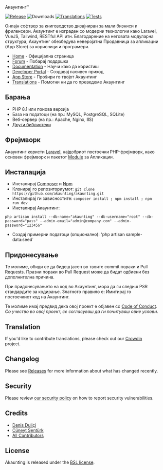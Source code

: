 Акаунтинг™

[![Release](https://img.shields.io/github/v/release/akaunting/akaunting?label=release)](https://github.com/akaunting/akaunting/releases)
![Downloads](https://img.shields.io/github/downloads/akaunting/akaunting/total?label=downloads)
[![Translations](https://badges.crowdin.net/akaunting/localized.svg)](https://crowdin.com/project/akaunting)
[![Tests](https://img.shields.io/github/actions/workflow/status/akaunting/akaunting/tests.yml?label=tests)](https://github.com/akaunting/akaunting/actions)

Онлајн софтвер за книговодство дизајниран за мали бизниси и фриленсери. Акаунтинг е изграден со модерни технологии како Laravel, VueJS, Tailwind, RESTful API итн. Благодарение на неговата модуларна структура, Акаунтинг обезбедува неверојатна Продавница за апликации (App Store) за корисници и програмери.

* [Home](https://akaunting.com) - Официјална страница
* [Forum](https://akaunting.com/forum) - Побарај поддршка
* [Documentation](https://akaunting.com/hc/docs) - Научи како да користиш
* [Developer Portal](https://developer.akaunting.com) - Создавај пасивен приход
* [App Store](https://akaunting.com/apps) - Проšири го твојот Акаунтинг
* [Translations](https://crowdin.com/project/akaunting) - Помогни ни да го преведеме Акаунтинг

## Барања

* PHP 8.1 или понова верзија
* База на податоци (на пр.: MySQL, PostgreSQL, SQLite)
* Веб-сервер (на пр.: Apache, Nginx, IIS)
* [Други библиотеки](https://akaunting.com/hc/docs/on-premise/requirements/)

## Фрејмворк

Акаунтинг користи [Laravel](http://laravel.com), најдобриот постоечки PHP-фрејмворк, како основен фрејмворк и пакетот [Module](https://github.com/akaunting/module) за Апликации.

## Инсталација

* Инсталирај [Composer](https://getcomposer.org/download) и [Npm](https://nodejs.org/en/download)
* Клонирај го репозиториумот: `git clone https://github.com/akaunting/akaunting.git`
* Инсталирај ги зависностите: `composer install ; npm install ; npm run dev`
* Инсталирај Акаунтинг:

```
php artisan install --db-name="akaunting" --db-username="root" --db-password="pass" --admin-email="admin@company.com" --admin-password="123456"
```

* Создај примерни податоци (опционално): 'php artisan sample-data:seed'

## Придонесување

Те молиме, обиди се да бидеш јасен во твоите commit пораки и Pull Requests. Празни пораки во Pull Request може да бидат одбиени без дополнителна причина.

При придонесувањето на код во Акаунтинг, мора да ги следиш PSR стандардите за кодирање. Златното правило е: Имитирај го постоечкиот код на Акаунтинг.

Те молиме имај предвид дека овој проект е објавен со [Code of Conduct](https://akaunting.com/conduct). *Со учество во овој проект, се согласуваш да ги почитуваш овие услови*.


## Translation

If you'd like to contribute translations, please check out our [Crowdin](https://crowdin.com/project/akaunting) project.

## Changelog

Please see [Releases](../../releases) for more information about what has changed recently.

## Security

Please review [our security policy](https://github.com/akaunting/akaunting/security/policy) on how to report security vulnerabilities.

## Credits

* [Denis Duliçi](https://github.com/denisdulici)
* [Cüneyt Şentürk](https://github.com/cuneytsenturk)
* [All Contributors](../../contributors)

## License

Akaunting is released under the [BSL license](LICENSE.txt).
